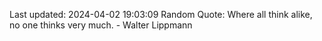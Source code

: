 Last updated: 2024-04-02 19:03:09
Random Quote: Where all think alike, no one thinks very much. - Walter Lippmann